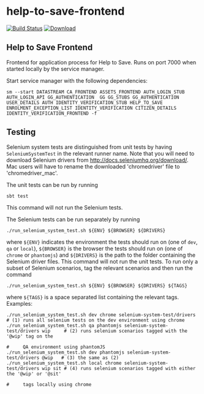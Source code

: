 # help-to-save-frontend

[![Build Status](https://travis-ci.org/hmrc/help-to-save-frontend.svg)](https://travis-ci.org/hmrc/help-to-save-frontend) [ ![Download](https://api.bintray.com/packages/hmrc/releases/help-to-save-frontend/images/download.svg) ](https://bintray.com/hmrc/releases/help-to-save-frontend/_latestVersion)

## Help to Save Frontend

Frontend for application process for Help to Save. Runs on port 7000 when started locally by the service manager.

Start service manager with the following dependencies:

```
sm --start DATASTREAM CA_FRONTEND ASSETS_FRONTEND AUTH_LOGIN_STUB AUTH_LOGIN_API GG_AUTHENTICATION  GG GG_STUBS GG_AUTHENTICATION USER_DETAILS AUTH IDENTITY_VERIFICATION_STUB HELP_TO_SAVE ENROLMENT_EXCEPTION_LIST IDENTITY_VERIFICATION CITIZEN_DETAILS IDENTITY_VERIFICATION_FRONTEND -f 
```

## Testing
Selenium system tests are distinguished from unit tests by having `SeleniumSystemTest` in the relevant runner name. Note
that you will need to download Selenium drivers from http://docs.seleniumhq.org/download/. Mac users will have to rename
the downloaded 'chromedriver' file to 'chromedriver_mac'.

The unit tests can be run by running
```
sbt test
```
This command will not run the Selenium tests.

The Selenium tests can be run separately by running 
 ```
 ./run_selenium_system_test.sh ${ENV} ${BROWSER} ${DRIVERS}
```
where `${ENV}` indicates the environment the tests should run on (one of `dev`, `qa` or `local`), `${BROWSER}` is
the browser the tests should run on (one of `chrome` or `phantomjs`) and `${DRIVERS}` is the path to the folder
containing the Selenium driver files. This command will not run the unit tests. To run only a subset of
Selenium scenarios, tag the relevant scenarios and then run the command
 ```
 ./run_selenium_system_test.sh ${ENV} ${BROWSER} ${DRIVERS} ${TAGS}
 ```
where `${TAGS}` is a space separated list containing the relevant tags. Examples:

```
./run_selenium_system_test.sh dev chrome selenium-system-test/drivers           # (1) runs all selenium tests on the dev environment using chrome
./run_selenium_system_test.sh qa phantomjs selenium-system-test/drivers wip     # (2) runs selenium scenarios tagged with the '@wip' tag on the
                                                                                #     QA environment using phantomJS
./run_selenium_system_test.sh dev phantomjs selenium-system-test/drivers @wip   # (3) the same as (2)
./run_selenium_system_test.sh local chrome selenium-system-test/drivers wip sit # (4) runs selenium scenarios tagged with either the '@wip' or '@sit'
                                                                                #     tags locally using chrome
```
